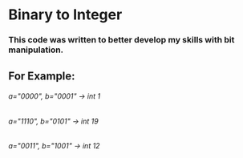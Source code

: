 # Binary to Integer
### This code was written to better develop my skills with bit manipulation.

## For Example:
###### a="0000", b="0001" -> int 1
###### a="1110", b="0101" -> int 19
###### a="0011", b="1001" -> int 12

